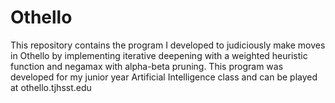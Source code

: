 # Othello
This repository contains the program I developed to judiciously make moves in Othello by implementing iterative deepening with a weighted heuristic function and negamax with alpha-beta pruning. This program was developed for my junior year Artificial Intelligence class and can be played at othello.tjhsst.edu
